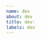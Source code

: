 ```yaml
---
name: dev
about: dev
title: dev: 
labels: dev
---
```


<!--
⚠️ 如果是反馈问题，或功能建议，请选择对应的模板，这个模板只用于 dev 开发。
-->
